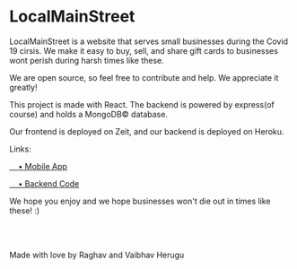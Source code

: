 
# LocalMainStreet

LocalMainStreet is a website that serves small businesses during the Covid 19 cirsis. We make it easy to buy, sell, and share gift cards to businesses wont perish during harsh times like these.

We are open source, so feel free to contribute and help. We appreciate it greatly!

This project is made with React. The backend is powered by express(of course) and holds a MongoDB© database.

Our frontend is deployed on Zeit, and our backend is deployed on Heroku.

Links:

[&nbsp;&nbsp;&nbsp;&nbsp;• Mobile App](https://github.com/vaibhavherugu/LocalMainStreetApp)


[&nbsp;&nbsp;&nbsp;&nbsp;• Backend Code](https://github.com/rherugu/LocalMainStreetBackend)

We hope you enjoy and we hope businesses won't die out in times like these! :)

<br>
<br>

Made with love by Raghav and Vaibhav Herugu
